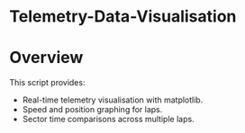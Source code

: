 # Telemetry-Data-Visualisation

# Overview
This script provides:
- Real-time telemetry visualisation with matplotlib.
- Speed and position graphing for laps.
- Sector time comparisons across multiple laps.